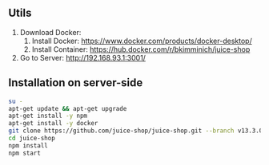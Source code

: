 ## Utils
1. Download Docker:
    1. Install Docker:
        https://www.docker.com/products/docker-desktop/
    2. Install Container:
        https://hub.docker.com/r/bkimminich/juice-shop
2. Go to Server:
    http://192.168.93.1:3001/


## Installation on server-side
```sh
su -
apt-get update && apt-get upgrade
apt-get install -y npm
apt-get install -y docker
git clone https://github.com/juice-shop/juice-shop.git --branch v13.3.0 --depth 1
cd juice-shop
npm install
npm start
```
